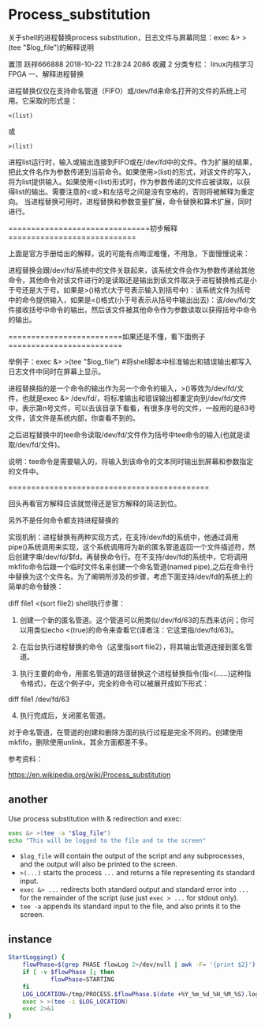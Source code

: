 # Process_substitution

关于shell的进程替换process substitution，日志文件与屏幕同显：exec &> >(tee "$log_file")的解释说明

置顶 跃祥666888 2018-10-22 11:28:24  2086  收藏 2
分类专栏： linux内核学习 FPGA
一、解释进程替换

进程替换仅仅在支持命名管道（FIFO）或/dev/fd来命名打开的文件的系统上可用。它采取的形式是：
```
<(list)
```
或
```
>(list)
```
进程list运行时，输入或输出连接到FIFO或在/dev/fd中的文件。作为扩展的结果，把此文件名作为参数传递到当前命令。如果使用>(list)的形式，对该文件的写入，将为list提供输入。如果使用<(list)形式时，作为参数传递的文件应被读取，以获得list的输出。需要注意的<或>和左括号之间是没有空格的，否则将被解释为重定向。
当进程替换可用时，进程替换和参数变量扩展，命令替换和算术扩展，同时进行。

===============================初步解释============================

上面是官方手册给出的解释，说的可能有点晦涩难懂，不用急，下面慢慢说来：

进程替换会跟/dev/fd/<n>系统中的文件关联起来，该系统文件会作为参数传递给其他命令，其他命令对该文件进行的是读取还是输出到该文件取决于进程替换格式是小于号还是大于号。如果是>()格式(大于号表示输入到括号中)：该系统文件为括号中的命令提供输入，如果是<()格式(小于号表示从括号中输出出去)：该/dev/fd/<n>文件接收括号中命令的输出，然后该文件被其他命令作为参数读取以获得括号中命令的输出。

=========================如果还是不懂，看下面例子=========================

举例子：exec &> >(tee "$log_file") #将shell脚本中标准输出和错误输出都写入日志文件中同时在屏幕上显示。

进程替换指的是一个命令的输出作为另一个命令的输入，>()等效为/dev/fd/<n>文件，也就是exec &> /dev/fd/<n>，将标准输出和错误输出都重定向到/dev/fd/<n>文件中，<n>表示第n号文件，可以去该目录下看看，有很多序号的文件，一般用的是63号文件，该文件是系统内部，你查看不到的。

之后进程替换中的tee命令读取/dev/fd/<n>文件作为括号中tee命令的输入(也就是读取/dev/fd/<n>文件)。

说明：tee命令是需要输入的，将输入到该命令的文本同时输出到屏幕和参数指定的文件中。

============================================

回头再看官方解释应该就觉得还是官方解释的简洁到位。

另外不是任何命令都支持进程替换的

实现机制：进程替换有两种实现方式，在支持/dev/fd的系统中，他通过调用pipe()系统调用来实现，这个系统调用将为新的匿名管道返回一个文件描述符，然后创建字串/dev/fd/$fd，再替换命令行。在不支持/dev/fd的系统中，它将调用mkfifo命令后跟一个临时文件名来创建一个命名管道(named pipe),之后在命令行中替换为这个文件名。为了阐明所涉及的步骤，考虑下面支持/dev/fd的系统上的简单的命令替换：

diff file1 <(sort file2)
shell执行步骤：

1. 创建一个新的匿名管道。这个管道可以用类似/dev/fd/63的东西来访问；你可以用类似echo <(true)的命令来查看它(译者注：它这里指/dev/fd/63)。

2. 在后台执行进程替换的命令（这里指sort file2），将其输出管道连接到匿名管道。

3. 执行主要的命令，用匿名管道的路径替换这个进程替换指令(指<(……)这种指令格式)，在这个例子中，完全的命令可以被展开成如下形式：

diff file1 /dev/fd/63

 4. 执行完成后，关闭匿名管道。

对于命名管道，在管道的创建和删除方面的执行过程是完全不同的。创建使用mkfifo，删除使用unlink，其余方面都差不多。

参考资料：

https://en.wikipedia.org/wiki/Process_substitution






## another 
Use process substitution with & redirection and exec:
```sh
exec &> >(tee -a "$log_file")
echo "This will be logged to the file and to the screen"
```
* `$log_file` will contain the output of the script and any subprocesses, and the output will also be printed to the screen.
* `>(...)` starts the process `...` and returns a file representing its standard input.
* `exec &> ...` redirects both standard output and standard error into `...` for the remainder of the script (use just `exec > ...` for stdout only).
* `tee -a` appends its standard input to the file, and also prints it to the screen.





## instance

```sh
StartLogging() {
	flowPhase=$(grep PHASE flowLog 2>/dev/null | awk -F= '{print $2}')
	if [ -v $flowPhase ]; then
    		flowPhase=STARTING
	fi
	LOG_LOCATION=/tmp/PROCESS.$flowPhase.$(date +%Y_%m_%d_%H_%M_%S).log
	exec > >(tee -i $LOG_LOCATION)
	exec 2>&1
}
```


